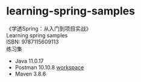 # learning-spring-samples
《学透Spring：从入门到项目实战》  
Learning spring samples  
ISBN: 9787115609113  
练习集  
- Java 11.0.17
- Postman 10.10.8 [workspace](https://www.postman.com/sbrace-postman/workspace/learning-spring-samples/overview)
- Maven 3.8.6
